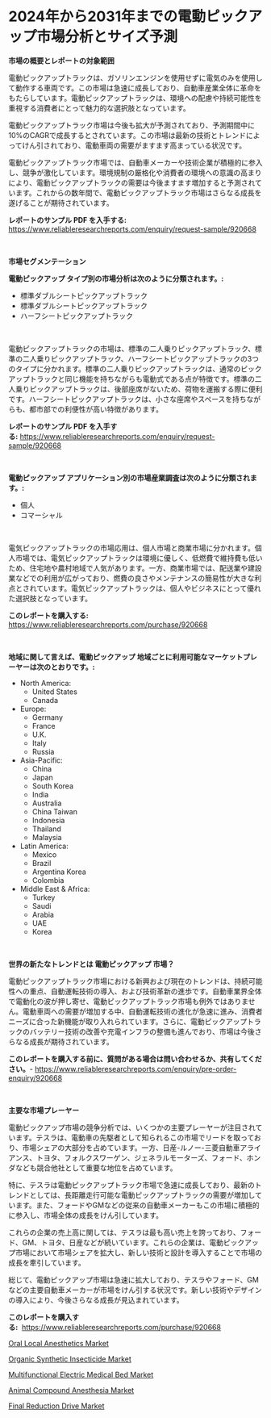 <p><h1>2024年から2031年までの電動ピックアップ市場分析とサイズ予測</h1></p><p><strong>市場の概要とレポートの対象範囲</strong></p>
<p><p>電動ピックアップトラックは、ガソリンエンジンを使用せずに電気のみを使用して動作する車両です。この市場は急速に成長しており、自動車産業全体に革命をもたらしています。電動ピックアップトラックは、環境への配慮や持続可能性を重視する消費者にとって魅力的な選択肢となっています。</p><p>電動ピックアップトラック市場は今後も拡大が予測されており、予測期間中に10%のCAGRで成長するとされています。この市場は最新の技術とトレンドによってけん引されており、電動車両の需要がますます高まっている状況です。</p><p>電動ピックアップトラック市場では、自動車メーカーや技術企業が積極的に参入し、競争が激化しています。環境規制の厳格化や消費者の環境への意識の高まりにより、電動ピックアップトラックの需要は今後ますます増加すると予測されています。これからの数年間で、電動ピックアップトラック市場はさらなる成長を遂げることが期待されています。</p></p>
<p><strong>レポートのサンプル PDF を入手する:</strong> <a href="https://www.reliableresearchreports.com/enquiry/request-sample/920668">https://www.reliableresearchreports.com/enquiry/request-sample/920668</a></p>
<p>&nbsp;</p>
<p><strong>市場セグメンテーション</strong></p>
<p><strong>電動ピックアップ タイプ別の市場分析は次のように分類されます。:</strong></p>
<p><ul><li>標準ダブルシートピックアップトラック</li><li>標準ダブルシートピックアップトラック</li><li>ハーフシートピックアップトラック</li></ul></p>
<p>&nbsp;</p>
<p><p>電動ピックアップトラックの市場は、標準の二人乗りピックアップトラック、標準の二人乗りピックアップトラック、ハーフシートピックアップトラックの3つのタイプに分かれます。標準の二人乗りピックアップトラックは、通常のピックアップトラックと同じ機能を持ちながらも電動式である点が特徴です。標準の二人乗りピックアップトラックは、後部座席がないため、荷物を運搬する際に便利です。ハーフシートピックアップトラックは、小さな座席やスペースを持ちながらも、都市部での利便性が高い特徴があります。</p></p>
<p><strong>レポートのサンプル PDF を入手する:</strong>&nbsp;<a href="https://www.reliableresearchreports.com/enquiry/request-sample/920668">https://www.reliableresearchreports.com/enquiry/request-sample/920668</a></p>
<p>&nbsp;</p>
<p><strong> 電動ピックアップ アプリケーション別の市場産業調査は次のように分類されます。:</strong></p>
<p><ul><li>個人</li><li>コマーシャル</li></ul></p>
<p>&nbsp;</p>
<p><p>電気ピックアップトラックの市場応用は、個人市場と商業市場に分かれます。個人市場では、電気ピックアップトラックは環境に優しく、低燃費で維持費も低いため、住宅地や農村地域で人気があります。一方、商業市場では、配送業や建設業などでの利用が広がっており、燃費の良さやメンテナンスの簡易性が大きな利点とされています。電気ピックアップトラックは、個人やビジネスにとって優れた選択肢となっています。</p></p>
<p><strong>このレポートを購入する:</strong>&nbsp; <a href="https://www.reliableresearchreports.com/purchase/920668">https://www.reliableresearchreports.com/purchase/920668</a></p>
<p>&nbsp;</p>
<p><strong>地域に関して言えば、電動ピックアップ 地域ごとに利用可能なマーケットプレーヤーは次のとおりです。:</strong></p>
<p><ul>
    <li>
        North America:
        <ul>
            <li>United States</li>
            <li>Canada</li>
        </ul>
    </li>
    <li>
        Europe:
        <ul>
            <li>Germany</li>
            <li>France</li>
            <li>U.K.</li>
            <li>Italy</li>
            <li>Russia</li>
        </ul>
    </li>
    <li>
        Asia-Pacific:
        <ul>
            <li>China</li>
            <li>Japan</li>
            <li>South Korea</li>
            <li>India</li>
            <li>Australia</li>
            <li>China Taiwan</li>
            <li>Indonesia</li>
            <li>Thailand</li>
            <li>Malaysia</li>
        </ul>
    </li>
    <li>
        Latin America:
        <ul>
            <li>Mexico</li>
            <li>Brazil</li>
            <li>Argentina Korea</li>
            <li>Colombia</li>
        </ul>
    </li>
    <li>
        Middle East & Africa:
        <ul>
            <li>Turkey</li>
            <li>Saudi</li>
            <li>Arabia</li>
            <li>UAE</li>
            <li>Korea</li>
        </ul>
    </li>
    </ul></p>
<p>&nbsp;</p>
<p><strong>世界の新たなトレンドとは 電動ピックアップ 市場？</strong></p>
<p><p>電動ピックアップトラック市場における新興および現在のトレンドは、持続可能性への重点、自動運転技術の導入、および技術革新の進歩です。自動車業界全体で電動化の波が押し寄せ、電動ピックアップトラック市場も例外ではありません。電動車両への需要が増加する中、自動運転技術の進化が急速に進み、消費者ニーズに合った新機能が取り入れられています。さらに、電動ピックアップトラックのバッテリー技術の改善や充電インフラの整備も進んでおり、市場は今後さらなる成長が期待されています。</p></p>
<p><strong>このレポートを購入する前に、質問がある場合は問い合わせるか、共有してください。</strong>- <a href="https://www.reliableresearchreports.com/enquiry/pre-order-enquiry/920668">https://www.reliableresearchreports.com/enquiry/pre-order-enquiry/920668</a></p>
<p>&nbsp;</p>
<p><strong>主要な市場プレーヤー</strong></p>
<p><p>電動ピックアップ市場の競争分析では、いくつかの主要プレーヤーが注目されています。テスラは、電動車の先駆者として知られるこの市場でリードを取っており、市場シェアの大部分を占めています。一方、日産-ルノー-三菱自動車アライアンス、トヨタ、フォルクスワーゲン、ジェネラルモーターズ、フォード、ホンダなども競合他社として重要な地位を占めています。</p><p>特に、テスラは電動ピックアップトラック市場で急速に成長しており、最新のトレンドとしては、長距離走行可能な電動ピックアップトラックの需要が増加しています。また、フォードやGMなどの従来の自動車メーカーもこの市場に積極的に参入し、市場全体の成長をけん引しています。</p><p>これらの企業の売上高に関しては、テスラは最も高い売上を誇っており、フォード、GM、トヨタ、日産などが続いています。これらの企業は、電動ピックアップ市場において市場シェアを拡大し、新しい技術と設計を導入することで市場の成長を牽引しています。</p><p>総じて、電動ピックアップ市場は急速に拡大しており、テスラやフォード、GMなどの主要自動車メーカーが市場をけん引する状況です。新しい技術やデザインの導入により、今後さらなる成長が見込まれています。</p></p>
<p><strong>このレポートを購入する:</strong>&nbsp;&nbsp;<a href="https://www.reliableresearchreports.com/purchase/920668">https://www.reliableresearchreports.com/purchase/920668</a></p>
<p><p><a href="https://github.com/seekum/Market-Research-Report-List-1/blob/main/oral-local-anesthetics-market.md">Oral Local Anesthetics Market</a></p><p><a href="https://github.com/nancykennedykellievqfqt2/Market-Research-Report-List-1/blob/main/organic-synthetic-insecticide-market.md">Organic Synthetic Insecticide Market</a></p><p><a href="https://github.com/NorbertYates/Market-Research-Report-List-3/blob/main/multifunctional-electric-medical-bed-market.md">Multifunctional Electric Medical Bed Market</a></p><p><a href="https://github.com/timeliteaut/Market-Research-Report-List-1/blob/main/animal-compound-anesthesia-market.md">Animal Compound Anesthesia Market</a></p><p><a href="https://github.com/bobicer/Market-Research-Report-List-2/blob/main/final-reduction-drive-market.md">Final Reduction Drive Market</a></p></p>